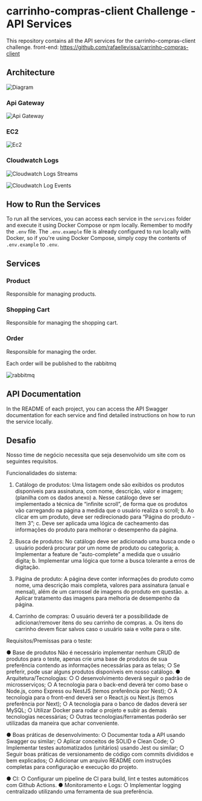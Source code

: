 # carrinho-compras-client Challenge - API Services

This repository contains all the API services for the carrinho-compras-client challenge.
front-end: https://github.com/rafaellevissa/carrinho-compras-client

## Architecture

![Diagram](/docs/images/diagram.png)

### Api Gateway

![Api Gateway](/docs/images/apigateway.png)

### EC2

![Ec2](/docs/images/ec2.png)

### Cloudwatch Logs

![Cloudwatch Logs Streams](/docs/images/cloudwatch-logstreams.png)

![Cloudwatch Log Events](/docs/images/cloudwatch-logevents.png)

## How to Run the Services

To run all the services, you can access each service in the `services` folder and execute it using Docker Compose or npm locally. Remember to modify the `.env` file. The `.env.example` file is already configured to run locally with Docker, so if you're using Docker Compose, simply copy the contents of `.env.example` to `.env`.

## Services

### Product

Responsible for managing products.

### Shopping Cart

Responsible for managing the shopping cart.

### Order

Responsible for managing the order.

Each order will be published to the rabbitmq

![rabbitmq](/docs/images/rabbitmq.png)

## API Documentation

In the README of each project, you can access the API Swagger documentation for each service and find detailed instructions on how to run the service locally.

## Desafio

Nosso time de negócio necessita que seja desenvolvido um site com os seguintes requisitos.

Funcionalidades do sistema:

1. Catálogo de produtos: Uma listagem onde são exibidos os produtos disponíveis para
   assinatura, com nome, descrição, valor e imagem; (planilha com os dados anexo)
   a. Nesse catálogo deve ser implementado a técnica de “infinite scroll”, de forma
   que os produtos vão carregando na página a medida que o usuário realiza o
   scroll;
   b. Ao clicar em um produto, deve ser redirecionado para “Página do produto - Item
   3”;
   c. Deve ser aplicada uma lógica de cacheamento das informações do produto para
   melhorar o desempenho da página.

2. Busca de produtos: No catálogo deve ser adicionado uma busca onde o usuário poderá
   procurar por um nome de produto ou categoria;
   a. Implementar a feature de “auto-complete” a medida que o usuário digita;
   b. Implementar uma lógica que torne a busca tolerante a erros de digitação.
3. Página de produto: A página deve conter informações do produto como nome, uma
   descrição mais completa, valores para assinatura (anual e mensal), além de um
   carrossel de imagens do produto em questão.
   a. Aplicar tratamento das imagens para melhoria de desempenho da página.
4. Carrinho de compras: O usuário deverá ter a possibilidade de adicionar/remover itens
   do seu carrinho de compras.
   a. Os itens do carrinho devem ficar salvos caso o usuário saia e volte para o site.

Requisitos/Premissas para o teste:

● Base de produtos
Não é necessário implementar nenhum CRUD de produtos para o teste, apenas
crie uma base de produtos de sua preferência contendo as informações
necessárias para as telas;
○ Se preferir, pode usar alguns produtos disponíveis em nosso catálogo.
● Arquitetura/Tecnologias:
○ O desenvolvimento deverá seguir o padrão de microsserviços;
○ A tecnologia para o back-end deverá ter como base o Node.js, como Express ou
NestJS (temos preferência por Nest);
○ A tecnologia para o front-end deverá ser o React.js ou Next.js (temos preferência
por Next);
○ A tecnologia para o banco de dados deverá ser MySQL;
○ Utilizar Docker para rodar o projeto e subir as demais tecnologias necessárias;
○ Outras tecnologias/ferramentas poderão ser utilizadas da maneira que achar
conveniente.

● Boas práticas de desenvolvimento:
○ Documentar toda a API usando Swagger ou similar;
○ Aplicar conceitos de SOLID e Clean Code;
○ Implementar testes automatizados (unitários) usando Jest ou similar;
○ Seguir boas práticas de versionamento de código com commits divididos e bem
explicados;
○ Adicionar um arquivo README com instruções completas para configuração e
execução do projeto.

● CI:
○ Configurar um pipeline de CI para build, lint e testes automáticos com Github
Actions.
● Monitoramento e Logs:
○ Implementar logging centralizado utilizando uma ferramenta de sua preferência.
